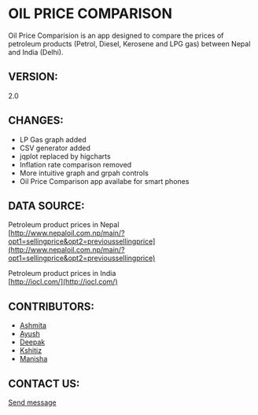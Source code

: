 OIL PRICE COMPARISON
====================

Oil Price Comparision is an app designed to compare the prices of petroleum products (Petrol, Diesel, Kerosene and LPG gas) between Nepal and India (Delhi).


VERSION:
--------
2.0


CHANGES:
--------
* LP Gas graph added
* CSV generator added
* jqplot replaced by higcharts
* Inflation rate comparison removed
* More intuitive graph and grpah controls
* Oil Price Comparison app availabe for smart phones


DATA SOURCE:
------------

Petroleum product prices in Nepal  
[http://www.nepaloil.com.np/main/?opt1=sellingprice&opt2=previoussellingprice](http://www.nepaloil.com.np/main/?opt1=sellingprice&opt2=previoussellingprice)

Petroleum product prices in India  
[http://iocl.com/](http://iocl.com/)


CONTRIBUTORS:
-------------
* [Ashmita](http://about.me/mishraashmita)
* [Ayush](http://about.me/ayushmaharjan)
* [Deepak](http://about.me/deepsadhi)
* [Kshitiz](http://about.me/kshitiztiwari)
* [Manisha](http://about.me/manisapanta)


CONTACT US:
-----------
[Send message](https://docs.google.com/forms/d/1bb0juZ34QkSG7zBhnDjhMqDLh3GTNHWObJE8dbypqLw/viewform)
